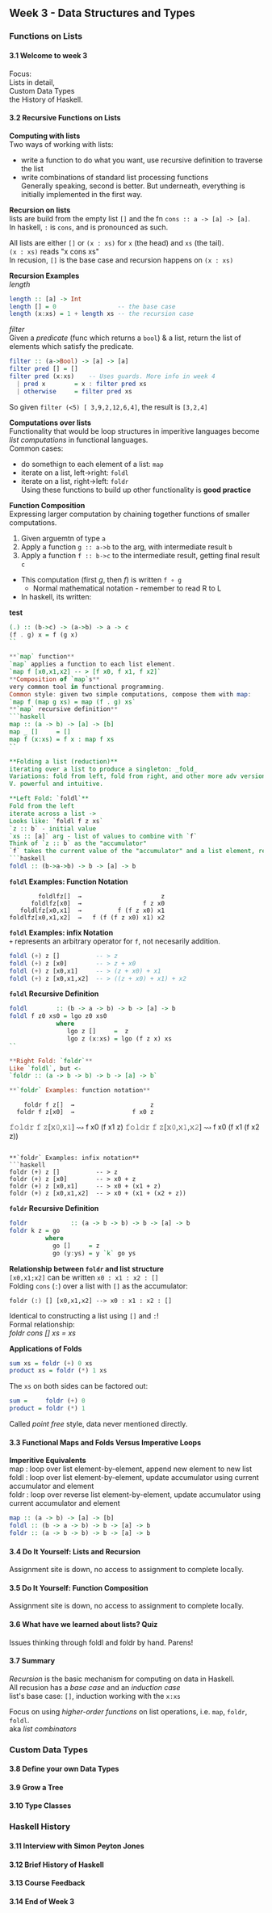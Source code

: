 ## Week 3 - Data Structures and Types

### Functions on Lists
#### 3.1 Welcome to week 3
Focus:  
Lists in detail,  
Custom Data Types  
the History of Haskell.  

#### 3.2 Recursive Functions on Lists

**Computing with lists**  
Two ways of working with lists:  
  - write a function to do what you want, use recursive definition to traverse the list  
  - write combinations of standard list processing functions  
Generally speaking, second is better. But underneath, everything is initially implemented in the first way.  

**Recursion on lists**  
lists are build from the empty list `[]` and the fn `cons :: a -> [a] -> [a]`.  
In haskell, `:` is `cons`, and is pronounced as such.  

All lists are either `[]` or `(x : xs)` for `x` (the head) and `xs` (the tail).  
`(x : xs)` reads "x cons xs"  
In recusion, `[]` is the base case and recursion happens on `(x : xs)`  

**Recursion Examples**  
_length_  
```haskell
length :: [a] -> Int
length [] = 0                 -- the base case
length (x:xs) = 1 + length xs -- the recursion case
```  

_filter_  
 Given a _predicate_ (func which returns a `bool`) & a list, return the list of elements which satisfy the predicate.  
```haskell
filter :: (a->Bool) -> [a] -> [a]
filter pred [] = []
filter pred (x:xs)    -- Uses guards. More info in week 4
  | pred x        = x : filter pred xs
  | otherwise     = filter pred xs
```  
So given `filter (<5) [ 3,9,2,12,6,4]`, the result is `[3,2,4]`  

**Computations over lists**  
Functionality that would be loop structures in imperitive languages become _list computations_ in functional languages.  
Common cases:  

  - do somethign to each element of a list: `map`  
  - iterate on a list, left->right: `foldl`  
  - iterate on a list, right->left: `foldr`  
Using these functions to build up other functionality is **good practice**  

**Function Composition**  
Expressing larger computation by chaining together functions of smaller computations.  

  1. Given arguemtn of type `a`  
  1. Apply a function `g :: a->b` to the arg, with intermediate result `b`  
  1. Apply a function `f :: b->c` to the intermediate result, getting final result `c`  

  - This computation (first _g_, then _f_) is written `f ∘ g`  
    - Normal mathematical notation - remember to read R to L  
  - In haskell, its written:  

**test** 
```haskell
(.) :: (b->c) -> (a->b) -> a -> c
(f . g) x = f (g x)
``

**`map` function**  
`map` applies a function to each list element.  
`map f [x0,x1,x2] -- > [f x0, f x1, f x2]`  
**Composition of `map`s**  
very common tool in functional programming.  
Common style: given two simple computations, compose them with map:  
`map f (map g xs) = map (f . g) xs`  
**`map` recursive definition**  
```haskell
map :: (a -> b) -> [a] -> [b]
map _ []     = []
map f (x:xs) = f x : map f xs
``

**Folding a list (reduction)**  
iterating over a list to produce a singleton: _fold_  
Variations: fold from left, fold from right, and other more adv versions.  
V. powerful and intuitive.  

**Left Fold: `foldl`**  
Fold from the left  
iterate across a list ->  
Looks like: `foldl f z xs`  
`z :: b` - initial value  
`xs :: [a]` arg - list of values to combine with `f`  
Think of `z :: b` as the "accumulator"  
`f` takes the current value of the "accumulator" and a list element, returns the new accumulator val.  
```haskell
foldl :: (b->a->b) -> b -> [a] -> b
```  

**`foldl` Examples: Function Notation**  
```
        𝚏𝚘𝚕𝚍𝚕𝚏𝚣[]  ⇝                      z
      𝚏𝚘𝚕𝚍𝚕𝚏𝚣[𝚡𝟶]  ⇝                 f z x0
   𝚏𝚘𝚕𝚍𝚕𝚏𝚣[𝚡𝟶,𝚡𝟷]  ⇝          f (f z x0) x1
𝚏𝚘𝚕𝚍𝚕𝚏𝚣[𝚡𝟶,𝚡𝟷,𝚡𝟸]  ⇝   f (f (f z x0) x1) x2
```  

**`foldl` Examples: infix Notation**  
`+` represents an arbitrary operator for `f`, not necesarily addition.  
```haskell
foldl (+) z []          -- > z
foldl (+) z [x0]        -- > z + x0
foldl (+) z [x0,x1]     -- > (z + x0) + x1
foldl (+) z [x0,x1,x2]  -- > ((z + x0) + x1) + x2
```  

**`foldl` Recursive Definition**  
```haskell
foldl        :: (b -> a -> b) -> b -> [a] -> b
foldl f z0 xs0 = lgo z0 xs0
             where
                lgo z []     =  z
                lgo z (x:xs) = lgo (f z x) xs
``

**Right Fold: `foldr`**  
Like `foldl`, but <-  
`foldr :: (a -> b -> b) -> b -> [a] -> b`  

**`foldr` Examples: function notation**  
```
        𝚏𝚘𝚕𝚍𝚛 𝚏 𝚣[]  ⇝                     z
      𝚏𝚘𝚕𝚍𝚛 𝚏 𝚣[𝚡𝟶]  ⇝                f x0 z
   𝚏𝚘𝚕𝚍𝚛 𝚏 𝚣[𝚡𝟶,𝚡𝟷]  ⇝         f x0 (f x1 z)
𝚏𝚘𝚕𝚍𝚛 𝚏 𝚣[𝚡𝟶,𝚡𝟷,𝚡𝟸]  ⇝  f x0 (f x1 (f x2 z))
```  

**`foldr` Examples: infix notation**  
```haskell
foldr (+) z []          -- > z
foldr (+) z [x0]        -- > x0 + z
foldr (+) z [x0,x1]     -- > x0 + (x1 + z)
foldr (+) z [x0,x1,x2]  -- > x0 + (x1 + (x2 + z))
```  

**`foldr` Recursive Definition**  
```haskell
foldr            :: (a -> b -> b) -> b -> [a] -> b
foldr k z = go
          where
            go []     = z
            go (y:ys) = y `k` go ys
```  

**Relationship between `foldr` and list structure**  
`[x0,x1;x2]` can be written `x0 : x1 : x2 : []`  
Folding `cons` (`:`) over a list with `[]` as the accumulator:  
```haskel
foldr (:) [] [x0,x1,x2] --> x0 : x1 : x2 : []
```  
Identical to constructing a list using `[]` and `:`!  
Formal relationship:  
_foldr cons [] xs = xs_  

**Applications of Folds**  
```haskell
sum xs = foldr (+) 0 xs
product xs = foldr (*) 1 xs
```  
The `xs` on both sides can be factored out:  
```haskell
sum =     foldr (+) 0
product = foldr (*) 1
```  
Called _point free_ style, data never mentioned directly.

#### 3.3 Functional Maps and Folds Versus Imperative Loops

**Imperitive Equivalents**  
map   : loop over list element-by-element, append new element to new list  
foldl : loop over list element-by-element, update accumulator using current accumulator and element  
foldr : loop over reverse list element-by-element, update accumulator using current accumulator and element  

```haskell
map :: (a -> b) -> [a] -> [b]
foldl :: (b -> a -> b) -> b -> [a] -> b 
foldr :: (a -> b -> b) -> b -> [a] -> b
```


#### 3.4 Do It Yourself: Lists and Recursion
Assignment site is down, no access to assignment to complete locally.  

#### 3.5 Do It Yourself: Function Composition
Assignment site is down, no access to assignment to complete locally.  

#### 3.6 What have we learned about lists? Quiz
Issues thinking through foldl and foldr by hand. Parens!  

#### 3.7 Summary
_Recursion_ is the basic mechanism for computing on data in Haskell.  
All recusion has a _base case_ and an _induction case_  
list's base case: `[]`, induction working with the `x:xs`  

Focus on using _higher-order functions_ on list operations, i.e. `map`, `foldr`, `foldl`.  
aka _list combinators_  

### Custom Data Types
#### 3.8 Define your own Data Types

#### 3.9 Grow a Tree

#### 3.10 Type Classes

### Haskell History
#### 3.11 Interview with Simon Peyton Jones

#### 3.12 Brief History of Haskell

#### 3.13 Course Feedback

#### 3.14 End of Week 3

